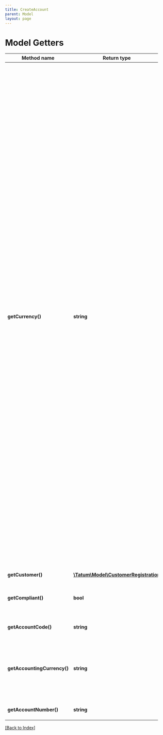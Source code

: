```yaml
---
title: CreateAccount
parent: Model
layout: page
---
```


# Model Getters

Method name | Return type | Description | Notes
------------ | ------------- | ------------- | -------------
**getCurrency()** | **string** | <p>The currency for the virtual account</p> <ul> <li><b>Native blockchain assets:</b> ALGO, BCH, BNB, BSC, BTC, CELO, DOGE, EGLD, ETH, FLOW, KCS, KLAY, LTC, MATIC, ONE, SOL, TRON, VET, XDC, XLM, XRP</li> <li><b>Digital assets:</b> BADA, BAT, BBCH, BBTC, BDOT, BETH, BLTC, BUSD, BUSD_BSC, BXRP, CAKE, FREE, GMC, LEO, LINK, MKR, MMY, PAX, PAXG, TUSD, UNI, USD_BSC, USDC, USDC_MATIC, USDT, USDT_TRON, WBNB, WBTC, XCON</li> <li><b><a href="https://apidoc.tatum.io/tag/Virtual-Currency" target="_blank">Virtual currency</a></b> registered on the Tatum platform and starting with the "VC_" prefix</li> <li><b><a href="https://apidoc.tatum.io/tag/Blockchain-operations#operation/BnbAssetOffchain" target="_blank">BNB assets</a>, <a href="https://apidoc.tatum.io/tag/Blockchain-operations#operation/XlmAssetOffchain" target="_blank">XLM assets</a>, and <a href="https://apidoc.tatum.io/tag/Blockchain-operations#operation/XrpAssetOffchain" target="_blank">XRP assets</a></b> created via the Tatum platform</li> <li><b>Custom fungible tokens</b> (ERC-20 or equivalent, such as BEP-20 or TRC-10/20) registered on the Tatum platform; for more information, see <a href="https://docs.tatum.io/guides/ledger-and-off-chain/how-to-connect-custom-erc-20-token-to-the-ledger" target="_blank">our user documentation</a> <br/>The fungible tokens do not have direct faucets on the testnet. To use them in a testnet environment, you have to register a new fungible token in a virtual account (use <a href="https://apidoc.tatum.io/tag/Blockchain-operations/#operation/createTrc" target="_blank">this API</a> for TRON TRC-10/20 tokens and <a href="https://apidoc.tatum.io/tag/Blockchain-operations/#operation/registerErc20Token" target="_blank">this API</a> for any other tokens) and make sure that your tokens minted on the testnet are <a href="https://apidoc.tatum.io/tag/Blockchain-operations/#operation/storeTokenAddress" target="_blank">linked to the token smart contract</a>.</li> </ul> |
**getCustomer()** | [**\Tatum\Model\CustomerRegistration**](CustomerRegistration.md) |  | [optional]
**getCompliant()** | **bool** | Enable compliant checks. If this is enabled, it is impossible to create account if compliant check fails. | [optional]
**getAccountCode()** | **string** | For bookkeeping to distinct account purpose. | [optional]
**getAccountingCurrency()** | **string** | All transaction will be accounted in this currency for all accounts. Currency can be overridden per account level. If not set, customer accountingCurrency is used or EUR by default. ISO-4217 | [optional]
**getAccountNumber()** | **string** | Account number from external system. | [optional]

[[Back to Index]](../index.md)
